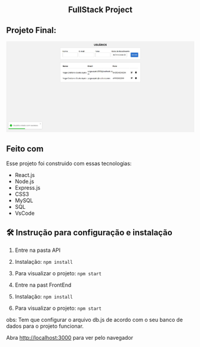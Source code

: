 <h2 align="center">
  FullStack Project<br/>
</h2>

## Projeto Final:

<img src="images/projeto-fullstack.jpg" alt="imagem">

## Feito com

Esse projeto foi construido com essas tecnologias:

- React.js
- Node.js
- Express.js
- CSS3
- MySQL
- SQL
- VsCode

## 🛠 Instrução para configuração e instalação

1. Entre na pasta API

2. Instalação: `npm install`

3. Para visualizar o projeto: `npm start`

4. Entre na past FrontEnd

5. Instalação: `npm install`

6. Para visualizar o projeto: `npm start`

obs: Tem que configurar o arquivo db.js de acordo com o seu banco de dados para o projeto funcionar.

Abra [http://localhost:3000](http://localhost:3000) para ver pelo navegador
